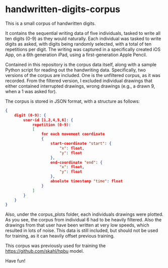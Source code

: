# handwritten-digits-corpus
This is a small corpus of handwritten digits.

It contains the sequential writing data of five individuals, tasked to write all ten digits (0-9) as they would naturally.
Each individual was tasked to write digits as asked, with digits being randomly selected, with a total of ten repetitions per digit.
The writing was captured in a specifically created iOS App, on a 6th generation iPad, using a first-generation Apple Pencil.



Contained in this repository is the corpus data itself, along with a sample Python script for reading out the handwriting data.
Specifically, two versions of the corpus are included. One is the unfiltered corpus, as it was recorded. From the filtered version, I excluded individual drawings that either contained interrupted drawings, wrong drawings (e.g., a drawn 9, when a 1 was asked for).

The corpus is stored in JSON format, with a structure as follows:
```json
{
    digit (0-9): {
        user-id [1,2,4,5,6]: {
            repetition (0-9): 
            [
                for each movement coordinate
                {
                    start-coordinate "start": {
                        "x": float,
                        "y": float
                    },
                    end-coordinate "end": {
                        "x": float,
                        "y": float
                    },
                    absolute timestamp "time": float
                }
            ]
        }
    }
}
```

Also, under the corpus_plots folder, each individuals drawings were plotted.
As you see, the corpus from individual 6 had to be heavily filtered. Also the drawings from that user have been written at very low speeds, which resulted in lots of noise. This data is still included, but should not be used for training, as it can heavily offset previous training.


This corpus was previously used for training the https://github.com/skahl/hpbu model.

Have fun!
